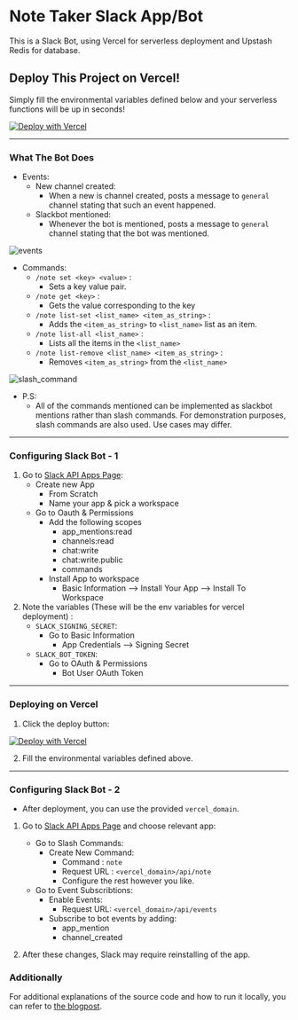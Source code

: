 # Note Taker Slack App/Bot

This is a Slack Bot, using Vercel for serverless deployment and Upstash Redis for database.

## Deploy This Project on Vercel!

Simply fill the environmental variables defined below and your serverless functions will be up in seconds!

[![Deploy with Vercel](https://vercel.com/button)](https://vercel.com/new/clone?repository-url=https%3A%2F%2Fgithub.com%2Fvercel%2Fexamples%2Ftree%2Fmain%2Fsolutions%2Fslackbot&env=SLACK_SIGNING_SECRET,SLACK_BOT_TOKEN&integration-ids=oac_V3R1GIpkoJorr6fqyiwdhl17)

---

### What The Bot Does

- Events:
  - New channel created:
    - When a new is channel created, posts a message to `general` channel stating that such an event happened.
  - Slackbot mentioned:
    - Whenever the bot is mentioned, posts a
      message to `general` channel stating
      that the bot was mentioned.

![events](https://github.com/upstash/vercel-note-taker-slackbot/blob/main/public/events.png)

- Commands:
  - `/note set <key> <value>` :
    - Sets a key value pair.
  - `/note get <key>` :
    - Gets the value corresponding to the key
  - `/note list-set <list_name> <item_as_string>` :
    - Adds the `<item_as_string>` to `<list_name>` list as an item.
  - `/note list-all <list_name>` :
    - Lists all the items in the `<list_name>`
  - `/note list-remove <list_name> <item_as_string>` :
    - Removes `<item_as_string>` from the `<list_name>`

![slash_command](https://github.com/upstash/vercel-note-taker-slackbot/blob/main/public/slash_commands.png)

- P.S:
  - All of the commands mentioned can be implemented as slackbot mentions rather than slash commands. For demonstration purposes, slash commands are also used. Use cases may differ.

---

### Configuring Slack Bot - 1

1. Go to [Slack API Apps Page](https://api.slack.com/apps):
   - Create new App
     - From Scratch
     - Name your app & pick a workspace
   - Go to Oauth & Permissions
     - Add the following scopes
       - app_mentions:read
       - channels:read
       - chat:write
       - chat:write.public
       - commands
     - Install App to workspace
       - Basic Information --> Install Your App --> Install To Workspace
2. Note the variables (These will be the env variables for vercel deployment) :
   - `SLACK_SIGNING_SECRET`:
     - Go to Basic Information
       - App Credentials --> Signing Secret
   - `SLACK_BOT_TOKEN`:
     - Go to OAuth & Permissions
       - Bot User OAuth Token

---

### Deploying on Vercel

1. Click the deploy button:

[![Deploy with Vercel](https://vercel.com/button)](https://vercel.com/new/clone?repository-url=https%3A%2F%2Fgithub.com%2Fvercel%2Fexamples%2Ftree%2Fmain%2Fsolutions%2Fslackbot&env=SLACK_SIGNING_SECRET,SLACK_BOT_TOKEN&integration-ids=oac_V3R1GIpkoJorr6fqyiwdhl17)

2. Fill the environmental variables defined above.

---

### Configuring Slack Bot - 2

- After deployment, you can use the provided `vercel_domain`.

1. Go to [Slack API Apps Page](https://api.slack.com/apps) and choose relevant app:

   - Go to Slash Commands:
     - Create New Command:
       - Command : `note`
       - Request URL : `<vercel_domain>/api/note`
       - Configure the rest however you like.
   - Go to Event Subscribtions:
     - Enable Events:
       - Request URL: `<vercel_domain>/api/events`
     - Subscribe to bot events by adding:
       - app_mention
       - channel_created

2. After these changes, Slack may require reinstalling of the app.

### Additionally

For additional explanations of the source code and how to run it locally, you can refer to [the blogpost](https://blog.upstash.com/vercel-note-taker-slackbot).
